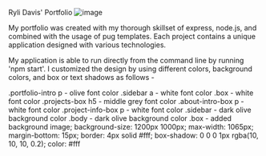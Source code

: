 Ryli Davis' Portfolio
![image](https://user-images.githubusercontent.com/86996817/177975083-09f0608a-9a5d-44fd-9e72-58c20aff59ec.png)

My portfolio was created with my thorough skillset of express, node.js, and combined with the usage of pug templates. Each project contains a unique application designed with various technologies.

My application is able to run directly from the command line by running 'npm start'. I customized the design by using different colors, background colors, and box or text shadows as follows -

.portfolio-intro p - olive font color
.sidebar a - white font color
.box - white font color
.projects-box h5 - middle grey font color
.about-intro-box p - white font color
.project-info-box p - white font color
.sidebar - dark olive background color
.body - dark olive background color
.box - added background image; 
background-size: 1200px 1000px;
max-width: 1065px;
margin-bottom: 15px;
border: 4px solid #fff;
box-shadow: 0 0 0 1px rgba(10, 10, 10, 0.2);
color: #fff

